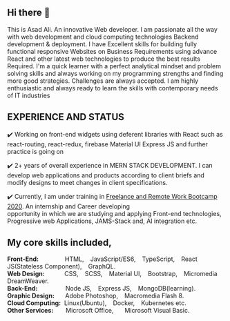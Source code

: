 ## Hi there 👋
This is Asad Ali. An innovative Web developer. I am passionate all the way with web development and cloud computing technologies Backend development & deployment. I have Excellent skills for building fully functional responsive Websites on Business Requirements using advance React and other latest web technologies to produce the best results Required. I'm a quick learner with a perfect analytical mindset and problem solving skills and always working on my programming strengths and finding more good strategies. Challenges are always accepted. I am highly enthusiastic and always ready to learn the skills with contemporary needs of IT industries

## EXPERIENCE AND STATUS<br />

:heavy_check_mark: Working on front-end widgets using deferent libraries with React such as react-routing, react-redux, firebase Material UI
Express JS and further practice is going on

:heavy_check_mark: 2+ years of overall experience in MERN STACK DEVELOPMENT. I can develop web applications and products according to client
briefs and modify designs to meet changes in client specifications.

:heavy_check_mark: Currently, I am under training in [Freelance and Remote Work Bootcamp 2020](https://panacloud.github.io/bootcamp-2020/?fbclid=IwAR12wYtzgr_YgBK3i92HJbvopK-f1BdJj_N87Rl2A2CfnoOUcMNoRexV_Gg). An internship and Career developing  
opportunity in which we are studying and applying Front-end technologies, Progressive web Applications, JAMS-Stack and, AI
integration etc.  

## My core skills included,

**Front-End:** &emsp;&emsp;&emsp; &ensp; HTML, &ensp; JavaScript/ES6, &ensp; TypeScript, &ensp; React JS(Stateless Component), &ensp; GraphQL.    
**Web Design:** &emsp;&emsp;&emsp;CSS, &ensp; SCSS, &ensp; Material UI, &ensp; Bootstrap, &ensp; Micromedia DreamWeaver.    
**Back-End:** &emsp; &emsp; &emsp; &ensp;Node JS, &ensp; Express JS, &ensp; MongoDB(learning).  
**Graphic Design:** &emsp;&ensp;Adobe Photoshop, &ensp; Macromedia Flash 8.  
**Cloud Computing:** &nbsp;Linux(Ubuntu), &ensp; Docker, &ensp; Kubernetes etc.  
**Other Services:** &emsp; &ensp;Microsoft Office, &ensp; &ensp; Microsoft Visual Basic.

